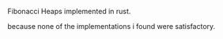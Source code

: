 Fibonacci Heaps implemented in rust.

because none of the implementations i found were satisfactory.
